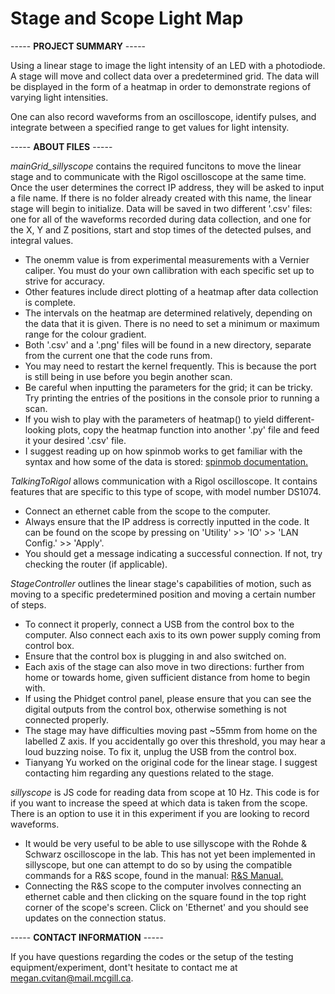 # Stage and Scope Light Map
----- **PROJECT SUMMARY** -----

Using a linear stage to image the light intensity of an LED with a photodiode. A stage will move and collect data over a predetermined grid. 
The data will be displayed in the form of a heatmap in order to demonstrate regions of varying light intensities. 

One can also record waveforms from an oscilloscope, identify pulses, and integrate between a specified range to get values for light intensity.

----- **ABOUT FILES** -----

*mainGrid_sillyscope* contains the required funcitons to move the linear stage and to communicate with the Rigol oscilloscope at the same time. Once the user determines the 
correct IP address, they will be asked to input a file name. If there is no folder already created with this name, the linear stage will begin to initialize. Data will be saved in
two different '.csv' files: one for all of the waveforms recorded during data collection, and one for the X, Y and Z positions, start and stop times of the detected pulses, and
integral values.

* The onemm value is from experimental measurements with a Vernier caliper. You must do your own callibration with each specific set up to strive for accuracy.
* Other features include direct plotting of a heatmap after data collection is complete. 
* The intervals on the heatmap are determined relatively, depending on the data that it is given. There is no need to set a minimum or maximum range for the colour gradient.
* Both '.csv' and a '.png' files will be found in a new directory, separate from the current one that the code runs from.
* You may need to restart the kernel frequently. This is because the port is still being in use before you begin another scan.
* Be careful when inputting the parameters for the grid; it can be tricky. Try printing the entries of the positions in the console prior to running a scan.
* If you wish to play with the parameters of heatmap() to yield different-looking plots, copy the heatmap function into another '.py' file and feed it your desired '.csv' file.
* I suggest reading up on how spinmob works to get familiar with the syntax and how some of the data is stored: [spinmob documentation.](https://github.com/Spinmob/spinmob/wiki)

*TalkingToRigol* allows communication with a Rigol oscilloscope. It contains features that are specific to this type of scope, with model number DS1074. 

* Connect an ethernet cable from the scope to the computer.
* Always ensure that the IP address is correctly inputted in the code. It can be found on the scope by pressing on 'Utility' >> 'IO' >> 'LAN Config.' >> 'Apply'.
* You should get a message indicating a successful connection. If not, try checking the router (if applicable).

*StageController* outlines the linear stage's capabilities of motion, such as moving to a specific predetermined position and moving a certain number of steps. 

* To connect it properly, connect a USB from the control box to the computer. Also connect each axis to its own power supply coming from control box.
* Ensure that the control box is plugging in and also switched on.
* Each axis of the stage can also move in two directions: further from home or towards home, given sufficient distance from home to begin with. 
* If using the Phidget control panel, please ensure that you can see the digital outputs from the control box, otherwise something is not connected properly.
* The stage may have difficulties moving past ~55mm from home on the labelled Z axis. If you accidentally go over this threshold, you may hear a loud buzzing noise. 
  To fix it, unplug the USB from the control box.
* Tianyang Yu worked on the original code for the linear stage. I suggest contacting him regarding any questions related to the stage.

*sillyscope* is JS code for reading data from scope at 10 Hz. This code is for if you want to increase the speed at which data is taken from the scope. 
There is an option to use it in this experiment if you are looking to record waveforms. 

* It would be very useful to be able to use sillyscope with the Rohde & Schwarz oscilloscope in the lab. This has not yet been implemented in sillyscope, but one can attempt to do so by using the compatible commands for a R&S scope, found in the manual: [R&S Manual.](https://www.batronix.com/files/Rohde-&-Schwarz/Oscilloscope/RTM3000/RTM3000_UserManual.pdf)
* Connecting the R&S scope to the computer involves connecting an ethernet cable and then clicking on the square found in the top right corner of the scope's screen. Click on 'Ethernet' and you should see updates on the connection status.

----- **CONTACT INFORMATION** -----

If you have questions regarding the codes or the setup of the testing equipment/experiment, dont't hesitate to contact me at megan.cvitan@mail.mcgill.ca.

